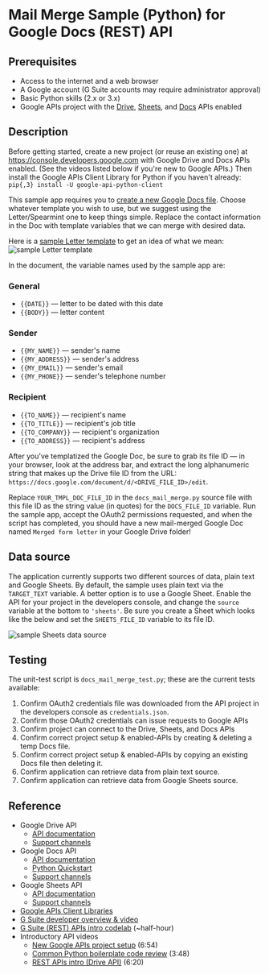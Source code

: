 # Mail Merge Sample (Python) for Google Docs (REST) API

## Prerequisites

- Access to the internet and a web browser
- A Google account (G Suite accounts may require administrator approval)
- Basic Python skills (2.x or 3.x)
- Google APIs project with the [Drive](https://developers.google.com/drive/), [Sheets](https://developers.google.com/sheets/), and [Docs](https://developers.google.com/docs/) APIs enabled

## Description

Before getting started, create a new project (or reuse an existing one) at <https://console.developers.google.com> with Google Drive and Docs APIs enabled. (See the videos listed below if you're new to Google APIs.) Then install the Google APIs Client Library for Python if you haven't already: `pip{,3} install -U google-api-python-client`

This sample app requires you to [create a new Google Docs file](https://docs.google.com). Choose whatever template you wish to use, but we suggest using the Letter/Spearmint one to keep things simple. Replace the contact information in the Doc with template variables that we can merge with desired data.

Here is a [sample Letter template](https://drive.google.com/open?id=1Rr7eKm3tvUgRKRoOYVSMF69IVAHIOPS72-l0CzsPmfM) to get an idea of what we mean: ![sample Letter template](https://user-images.githubusercontent.com/1102504/44741564-51ea2480-aab2-11e8-871c-a836626b2a0d.png "sample Letter template")

In the document, the variable names used by the sample app are:

### General

* `{{DATE}}` — letter to be dated with this date
* `{{BODY}}` — letter content

### Sender

* `{{MY_NAME}}` — sender's name
* `{{MY_ADDRESS}}` — sender's address
* `{{MY_EMAIL}}` — sender's email
* `{{MY_PHONE}}` — sender's telephone number

### Recipient

* `{{TO_NAME}}` — recipient's name
* `{{TO_TITLE}}` — recipient's job title
* `{{TO_COMPANY}}` — recipient's organization
* `{{TO_ADDRESS}}` — recipient's address

After you've templatized the Google Doc, be sure to grab its file ID — in your browser, look at the address bar, and extract the long alphanumeric string that makes up the Drive file ID from the URL: `https://docs.google.com/document/d/<DRIVE_FILE_ID>/edit`.

Replace `YOUR_TMPL_DOC_FILE_ID` in the `docs_mail_merge.py` source file with this file ID as the string value (in quotes) for the `DOCS_FILE_ID` variable. Run the sample app, accept the OAuth2 permissions requested, and when the script has completed, you should have a new mail-merged Google Doc named `Merged form letter` in your Google Drive folder!

## Data source

The application currently supports two different sources of data, plain text and Google Sheets. By default, the sample uses plain text via the `TARGET_TEXT` variable. A better option is to use a Google Sheet. Enable the API for your project in the developers console, and change the `source` variable at the bottom to `'sheets'`. Be sure you create a Sheet which looks like the below and set the `SHEETS_FILE_ID` variable to its file ID.

![sample Sheets data source](https://user-images.githubusercontent.com/1102504/54064578-62e6c180-41ca-11e9-86f6-9d147ac17200.png "sample Sheets data source")

## Testing

The unit-test script is `docs_mail_merge_test.py`; these are the current tests available:

1. Confirm OAuth2 credentials file was downloaded from the API project in the developers console as `credentials.json`.
1. Confirm those OAuth2 credentials can issue requests to Google APIs
1. Confirm project can connect to the Drive, Sheets, and Docs APIs
1. Confirm correct project setup & enabled-APIs by creating & deleting a temp Docs file.
1. Confirm correct project setup & enabled-APIs by copying an existing Docs file then deleting it.
1. Confirm application can retrieve data from plain text source.
1. Confirm application can retrieve data from Google Sheets source.

## Reference

- Google Drive API
    - [API documentation](https://developers.google.com/drive)
    - [Support channels](https://developers.google.com/drive/api/v3/support)
- Google Docs API
    - [API documentation](https://developers.google.com/docs)
    - [Python Quickstart](https://developers.google.com/docs/api/quickstart/python)
    - [Support channels](https://developers.google.com/docs/api/support)
- Google Sheets API
    - [API documentation](https://developers.google.com/sheets)
    - [Support channels](https://developers.google.com/sheets/api/support)
- [Google APIs Client Libraries](https://developers.google.com/api-client-library)
- [G Suite developer overview &amp; video](https://developers.google.com/gsuite)
- [G Suite (REST) APIs intro codelab](https://g.co/codelabs/gsuite-apis-intro) (~half-hour)
- Introductory API videos
    - [New Google APIs project setup](https://goo.gl/RbyTFD) (6:54)
    - [Common Python boilerplate code review](https://goo.gl/KMfbeK) (3:48)
    - [REST APIs intro (Drive API)](https://goo.gl/ZIgf8k) (6:20)
